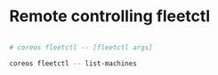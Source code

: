 # Remote controlling fleetctl

```bash

# coreos fleetctl -- [fleetctl args]

coreos fleetctl -- list-machines

```
